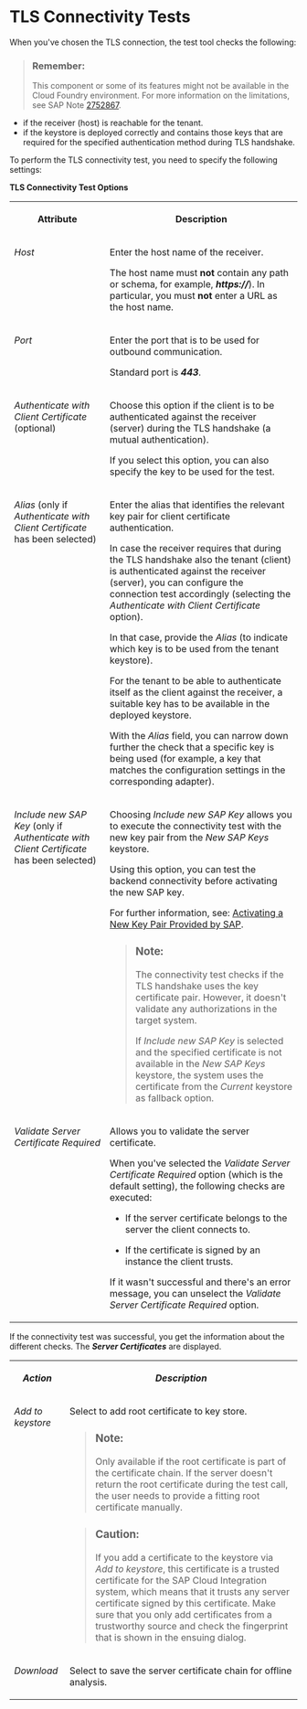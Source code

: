 <!-- loio03bbb5da16854f5aaf4ad4a26014c8a7 -->

# TLS Connectivity Tests

When you've chosen the TLS connection, the test tool checks the following:

> ### Remember:  
> This component or some of its features might not be available in the Cloud Foundry environment. For more information on the limitations, see SAP Note [2752867](https://launchpad.support.sap.com/#/notes/2752867).

-   if the receiver \(host\) is reachable for the tenant.
-   if the keystore is deployed correctly and contains those keys that are required for the specified authentication method during TLS handshake.

To perform the TLS connectivity test, you need to specify the following settings:

**TLS Connectivity Test Options**


<table>
<tr>
<th valign="top">

Attribute



</th>
<th valign="top">

Description



</th>
</tr>
<tr>
<td valign="top">

 *Host* 



</td>
<td valign="top">

Enter the host name of the receiver.

The host name must **not** contain any path or schema, for example, ***https://***\). In particular, you must **not** enter a URL as the host name.



</td>
</tr>
<tr>
<td valign="top">

 *Port* 



</td>
<td valign="top">

Enter the port that is to be used for outbound communication.

Standard port is ***443***.



</td>
</tr>
<tr>
<td valign="top">

 *Authenticate with Client Certificate* \(optional\)



</td>
<td valign="top">

Choose this option if the client is to be authenticated against the receiver \(server\) during the TLS handshake \(a mutual authentication\).

If you select this option, you can also specify the key to be used for the test.



</td>
</tr>
<tr>
<td valign="top">

 *Alias* \(only if *Authenticate with Client Certificate* has been selected\)



</td>
<td valign="top">

Enter the alias that identifies the relevant key pair for client certificate authentication.

In case the receiver requires that during the TLS handshake also the tenant \(client\) is authenticated against the receiver \(server\), you can configure the connection test accordingly \(selecting the *Authenticate with Client Certificate* option\).

In that case, provide the *Alias* \(to indicate which key is to be used from the tenant keystore\).

For the tenant to be able to authenticate itself as the client against the receiver, a suitable key has to be available in the deployed keystore.

With the *Alias* field, you can narrow down further the check that a specific key is being used \(for example, a key that matches the configuration settings in the corresponding adapter\).



</td>
</tr>
<tr>
<td valign="top">

 *Include new SAP Key* \(only if *Authenticate with Client Certificate* has been selected\)



</td>
<td valign="top">

Choosing *Include new SAP Key* allows you to execute the connectivity test with the new key pair from the *New SAP Keys* keystore.

Using this option, you can test the backend connectivity before activating the new SAP key.

For further information, see: [Activating a New Key Pair Provided by SAP](https://help.sap.com/docs/CLOUD_INTEGRATION/368c481cd6954bdfa5d0435479fd4eaf/383be7ad9c8840e38facf9323619907b.html?version=Cloud&q=new%20sap%20key).

> ### Note:  
> The connectivity test checks if the TLS handshake uses the key certificate pair. However, it doesn't validate any authorizations in the target system.
> 
> If *Include new SAP Key* is selected and the specified certificate is not available in the *New SAP Keys* keystore, the system uses the certificate from the *Current* keystore as fallback option.



</td>
</tr>
<tr>
<td valign="top">

 *Validate Server Certificate Required* 



</td>
<td valign="top">

Allows you to validate the server certificate.

When you've selected the *Validate Server Certificate Required* option \(which is the default setting\), the following checks are executed:

-   If the server certificate belongs to the server the client connects to.

-   If the certificate is signed by an instance the client trusts.


If it wasn't successful and there's an error message, you can unselect the *Validate Server Certificate Required* option.



</td>
</tr>
</table>

If the connectivity test was successful, you get the information about the different checks. The ***Server Certificates*** are displayed.


<table>
<tr>
<th valign="top">

*Action*



</th>
<th valign="top">

*Description*



</th>
</tr>
<tr>
<td valign="top">

 *Add to keystore* 



</td>
<td valign="top">

Select to add root certificate to key store.

> ### Note:  
> Only available if the root certificate is part of the certificate chain. If the server doesn't return the root certificate during the test call, the user needs to provide a fitting root certificate manually.

> ### Caution:  
> If you add a certificate to the keystore via *Add to keystore*, this certificate is a trusted certificate for the SAP Cloud Integration system, which means that it trusts any server certificate signed by this certificate. Make sure that you only add certificates from a trustworthy source and check the fingerprint that is shown in the ensuing dialog.



</td>
</tr>
<tr>
<td valign="top">

*Download*



</td>
<td valign="top">

Select to save the server certificate chain for offline analysis.



</td>
</tr>
</table>


